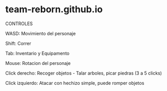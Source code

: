 # team-reborn.github.io
CONTROLES

WASD: Movimiento del personaje

Shift: Correr

Tab: Inventario y Equipamento

Mouse: Rotacion del personaje

Click derecho: Recoger objetos - Talar arboles, picar piedras (3 a 5 clicks)

Click izquierdo:</b> Atacar con hechizo simple, puede romper objetos

